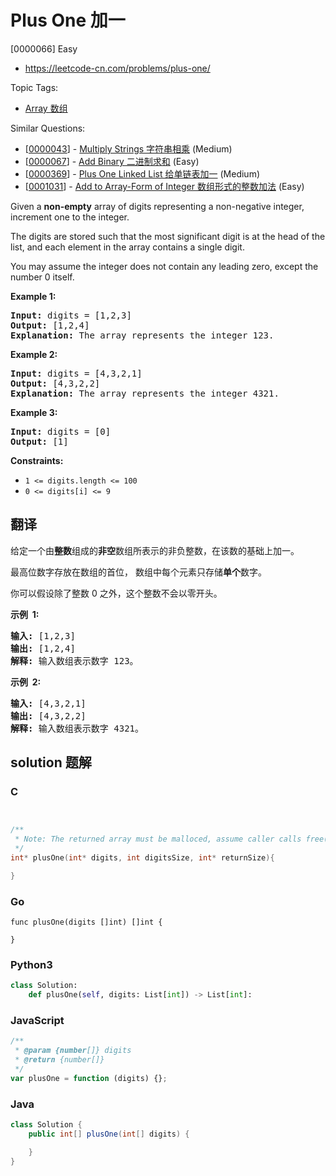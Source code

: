 # Plus One 加一

[0000066] Easy

- https://leetcode-cn.com/problems/plus-one/

Topic Tags:

- [Array 数组](https://leetcode-cn.com/tag/array/)

Similar Questions:

- [[0000043](https://leetcode-cn.com/problems/multiply-strings/)] - [Multiply Strings 字符串相乘](./0000043.multiply-strings.md) (Medium)
- [[0000067](https://leetcode-cn.com/problems/add-binary/)] - [Add Binary 二进制求和](./0000067.add-binary.md) (Easy)
- [[0000369](https://leetcode-cn.com/problems/plus-one-linked-list/)] - [Plus One Linked List 给单链表加一](./0000369.plus-one-linked-list.md) (Medium)
- [[0001031](https://leetcode-cn.com/problems/add-to-array-form-of-integer/)] - [Add to Array-Form of Integer 数组形式的整数加法](./0001031.add-to-array-form-of-integer.md) (Easy)

Given a **non-empty** array of digits representing a non-negative integer, increment one to the integer.

The digits are stored such that the most significant digit is at the head of the list, and each element in the array contains a single digit.

You may assume the integer does not contain any leading zero, except the number 0 itself.

**Example 1:**

<pre><strong>Input:</strong> digits = [1,2,3]
<strong>Output:</strong> [1,2,4]
<strong>Explanation:</strong> The array represents the integer 123.
</pre>

**Example 2:**

<pre><strong>Input:</strong> digits = [4,3,2,1]
<strong>Output:</strong> [4,3,2,2]
<strong>Explanation:</strong> The array represents the integer 4321.
</pre>

**Example 3:**

<pre><strong>Input:</strong> digits = [0]
<strong>Output:</strong> [1]
</pre>

**Constraints:**

- `1 <= digits.length <= 100`
- `0 <= digits[i] <= 9`

## 翻译

给定一个由**整数**组成的**非空**数组所表示的非负整数，在该数的基础上加一。

最高位数字存放在数组的首位， 数组中每个元素只存储**单个**数字。

你可以假设除了整数 0 之外，这个整数不会以零开头。

**示例  1:**

<pre><strong>输入:</strong> [1,2,3]
<strong>输出:</strong> [1,2,4]
<strong>解释:</strong> 输入数组表示数字 123。
</pre>

**示例  2:**

<pre><strong>输入:</strong> [4,3,2,1]
<strong>输出:</strong> [4,3,2,2]
<strong>解释:</strong> 输入数组表示数字 4321。
</pre>

## solution 题解

### C

```c


/**
 * Note: The returned array must be malloced, assume caller calls free().
 */
int* plusOne(int* digits, int digitsSize, int* returnSize){

}
```

### Go

```golang
func plusOne(digits []int) []int {

}
```

### Python3

```python
class Solution:
    def plusOne(self, digits: List[int]) -> List[int]:
```

### JavaScript

```javascript
/**
 * @param {number[]} digits
 * @return {number[]}
 */
var plusOne = function (digits) {};
```

### Java

```java
class Solution {
    public int[] plusOne(int[] digits) {

    }
}
```
